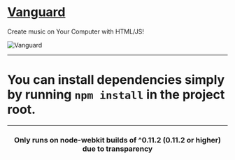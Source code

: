 # [Vanguard](#)

Create music on Your Computer with HTML/JS!

![Vanguard](http://i.imgur.com/pmTBOhP.png)

***

# You can install dependencies simply by running ```npm install``` in the project root.

***

<h3 style="text-align: center;">Only runs on node-webkit builds of ^0.11.2 (0.11.2 or higher) due to transparency</h3>
